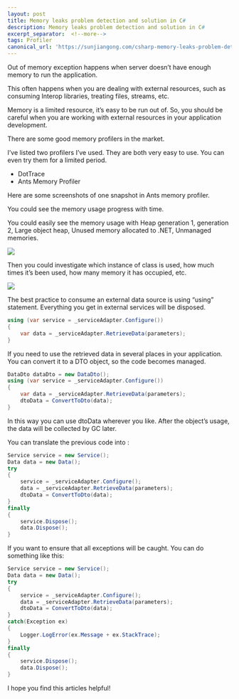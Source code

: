 ```yaml
---
layout: post
title: Memory leaks problem detection and solution in C#
description: Memory leaks problem detection and solution in C#
excerpt_separator:  <!--more-->
tags: Profiler
canonical_url: 'https://sunjiangong.com/csharp-memory-leaks-problem-detection-and-solution/'
---
```



Out of memory exception happens when server doesn’t have enough memory to run the application.

This often happens when you are dealing with external resources, such as consuming Interop libraries, treating files, streams, etc.

Memory is a limited resource, it’s easy to be run out of. So, you should be careful when you are working with external resources in your application development.

<!--more-->

There are some good memory profilers in the market.

I’ve listed two profilers I’ve used. They are both very easy to use. You can even try them for a limited period.

- DotTrace
- Ants Memory Profiler


Here are some screenshots of one snapshot in Ants memory profiler.

You could see the memory usage progress with time.


You could easily see the memory usage with Heap generation 1, generation 2, Large object heap, Unused memory allocated to .NET, Unmanaged memories.

![](./../../../assets/images/MemoryLeaks/01.png)


Then you could investigate which instance of class is used, how much times it’s been used, how many memory it has occupied, etc.

![](./../../../assets/images/MemoryLeaks/02.png)


The best practice to consume an external data source is using “using” statement. Everything you get in external services will be disposed.

```csharp
using (var service = _serviceAdapter.Configure())
{
    var data = _serviceAdapter.RetrieveData(parameters);
}
```

If you need to use the retrieved data in several places in your application. You can convert it to a DTO object, so the code becomes managed.

```csharp
DataDto dataDto = new DataDto();
using (var service = _serviceAdapter.Configure())
{
    var data = _serviceAdapter.RetrieveData(parameters);
    dtoData = ConvertToDto(data);
}
```

In this way you can use dtoData wherever you like.
After the object’s usage, the data will be collected by GC later.

You can translate the previous code into :

```csharp
Service service = new Service();
Data data = new Data();
try
{
    service = _serviceAdapter.Configure();
    data = _serviceAdapter.RetrieveData(parameters);
    dtoData = ConvertToDto(data);
}
finally
{
    service.Dispose();
    data.Dispose();
}
```

If you want to ensure that all exceptions will be caught. You can do something like this:

```csharp
Service service = new Service();
Data data = new Data();
try
{
    service = _serviceAdapter.Configure();
    data = _serviceAdapter.RetrieveData(parameters);
    dtoData = ConvertToDto(data);
}
catch(Exception ex)
{
    Logger.LogError(ex.Message + ex.StackTrace);
}
finally
{
    service.Dispose();
    data.Dispose();
}
```

I hope you find this articles helpful!